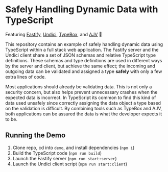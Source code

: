 # Safely Handling Dynamic Data with TypeScript

Featuring [Fastify](https://www.fastify.io/), [Undici](https://undici.nodejs.org/), [TypeBox](https://github.com/sinclairzx81/typebox), and [AJV](https://ajv.js.org/) 🚀

This repository contains an example of safely handling dynamic data using TypeScript within a full stack web application. The Fastify server and the Undici client share a set of JSON schemas and relative TypeScript type definitions. These schemas and type definitions are used in different ways by the server and client, but achieve the same effect; the incoming and outgoing data can be validated and assigned a type **safely** with only a few extra lines of code.

Most applications should already be validating data. This is not only a security concern, but also helps prevent unnecessary crashes when the expected data is incorrect. In TypeScript its common to find this kind of data used unsafely since correctly assigning the data object a type based on the validation is difficult. By combining tools such as TypeBox and AJV, both applications can be assured the data is what the developer expects it to be.

## Running the Demo

1. Clone repo, cd into `demo`, and install dependencies (`npm i`)
2. Build the TypeScript code (`npm run build`)
3. Launch the Fastify server (`npm run start:server`)
4. Launch the Undici client script (`npm run start:client`)
